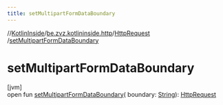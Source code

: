 ```yaml
---
title: setMultipartFormDataBoundary
---
```

//[KotlinInside](../../../index.html)/[be.zvz.kotlininside.http](../index.html)/[HttpRequest](index.html)
/[setMultipartFormDataBoundary](set-multipart-form-data-boundary.html)

# setMultipartFormDataBoundary

[jvm]\
open fun [setMultipartFormDataBoundary](set-multipart-form-data-boundary.html)(
boundary: [String](https://docs.oracle.com/javase/7/docs/api/java/lang/String.html)): [HttpRequest](index.html)




